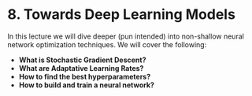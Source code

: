 # 8. Towards Deep Learning Models

In this lecture we will dive deeper (pun intended) into non-shallow neural network optimization techniques. We will cover the following:

* __What is Stochastic Gradient Descent?__
* __What are Adaptative Learning Rates?__
* __How to find the best hyperparameters?__
* __How to build and train a neural network?__

